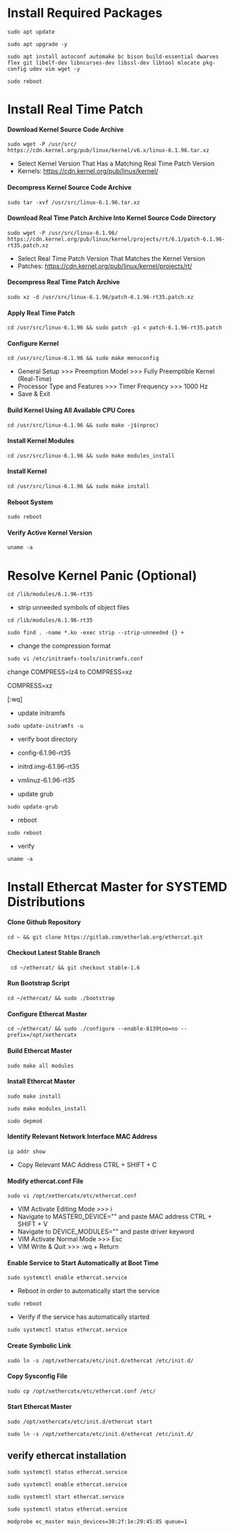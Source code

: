# Install Required Packages
```console
sudo apt update
```
```console
sudo apt upgrade -y
```
```console
sudo apt install autoconf automake bc bison build-essential dwarves flex git libelf-dev libncurses-dev libssl-dev libtool mlocate pkg-config udev vim wget -y
```
```console
sudo reboot
```

# Install Real Time Patch

#### Download Kernel Source Code Archive
```console
sudo wget -P /usr/src/ https://cdn.kernel.org/pub/linux/kernel/v6.x/linux-6.1.96.tar.xz
```
* Select Kernel Version That Has a Matching Real Time Patch Version
* Kernels: https://cdn.kernel.org/pub/linux/kernel/

#### Decompress Kernel Source Code Archive
```console
sudo tar -xvf /usr/src/linux-6.1.96.tar.xz
```

#### Download Real Time Patch Archive Into Kernel Source Code Directory
```console
sudo wget -P /usr/src/linux-6.1.96/ https://cdn.kernel.org/pub/linux/kernel/projects/rt/6.1/patch-6.1.96-rt35.patch.xz
```
* Select Real Time Patch Version That Matches the Kernel Version
* Patches: https://cdn.kernel.org/pub/linux/kernel/projects/rt/

#### Decompress Real Time Patch Archive
```console
sudo xz -d /usr/src/linux-6.1.96/patch-6.1.96-rt35.patch.xz
```

#### Apply Real Time Patch
```console
cd /usr/src/linux-6.1.96 && sudo patch -p1 < patch-6.1.96-rt35.patch
```
#### Configure Kernel
```console
cd /usr/src/linux-6.1.96 && sudo make menuconfig
```
* General Setup >>> Preemption Model >>> Fully Preemptible Kernel (Real-Time)
* Processor Type and Features >>> Timer Frequency >>> 1000 Hz
* Save & Exit

#### Build Kernel Using All Available CPU Cores
```console
cd /usr/src/linux-6.1.96 && sudo make -j$(nproc)
```

#### Install Kernel Modules
```console
cd /usr/src/linux-6.1.96 && sudo make modules_install
```

#### Install Kernel
```console
cd /usr/src/linux-6.1.96 && sudo make install
```

#### Reboot System
```console
sudo reboot
```

#### Verify Active Kernel Version
```console
uname -a
```

# Resolve Kernel Panic (Optional)

```console
cd /lib/modules/6.1.96-rt35
```
* strip unneeded symbols of object files
```console
cd /lib/modules/6.1.96-rt35
```
```console
sudo find . -name *.ko -exec strip --strip-unneeded {} +
```
* change the compression format
```console
sudo vi /etc/initramfs-tools/initramfs.conf
```

change COMPRESS=lz4 to COMPRESS=xz

COMPRESS=xz 

[:wq]

* update initramfs

```console
sudo update-initramfs -u
```

* verify boot directory
* config-6.1.96-rt35
* initrd.img-6.1.96-rt35
* vmlinuz-6.1.96-rt35

* update grub

```console
sudo update-grub
```

* reboot

```console
sudo reboot
```

* verify

```console
uname -a
```















# Install Ethercat Master for SYSTEMD Distributions

#### Clone Github Repository
```console
cd ~ && git clone https://gitlab.com/etherlab.org/ethercat.git
```

#### Checkout Latest Stable Branch
```console
 cd ~/ethercat/ && git checkout stable-1.6
```

#### Run Bootstrap Script
```console
cd ~/ethercat/ && sudo ./bootstrap
```

#### Configure Ethercat Master
```console
cd ~/ethercat/ && sudo ./configure --enable-8139too=no --prefix=/opt/xethercatx
```

#### Build Ethercat Master
```console
sudo make all modules
```

#### Install Ethercat Master
```console
sudo make install
```
```console
sudo make modules_install
```
```console
sudo depmod
```
#### Identify Relevant Network Interface MAC Address

```console
ip addr show
```
* Copy Relevant MAC Address CTRL + SHIFT + C

#### Modify ethercat.conf File
```console
sudo vi /opt/xethercatx/etc/ethercat.conf
```
* VIM Activate Editing Mode >>> i
* Navigate to MASTER0_DEVICE="" and paste MAC address CTRL + SHIFT + V
* Navigate to DEVICE_MODULES="" and paste driver keyword
* VIM Activate Normal Mode >>> Esc
* VIM Write & Quit >>> :wq + Return

#### Enable Service to Start Automatically at Boot Time
```console
sudo systemctl enable ethercat.service
```
* Reboot in order to automatically start the service
```console
sudo reboot
```
* Verify if the service has automatically started
```console
sudo systemctl status ethercat.service
```



#### Create Symbolic Link
```console
sudo ln -s /opt/xethercatx/etc/init.d/ethercat /etc/init.d/
```

#### Copy Sysconfig File
```console
sudo cp /opt/xethercatx/etc/ethercat.conf /etc/
```

#### Start Ethercat Master

```console
sudo /opt/xethercatx/etc/init.d/ethercat start
```
```console
sudo ln -s /opt/xethercatx/etc/init.d/ethercat /etc/init.d/
```

## verify ethercat installation

```console
sudo systemctl status ethercat.service
```

```console
sudo systemctl enable ethercat.service
```

```console
sudo systemctl start ethercat.service
```

```console
sudo systemctl status ethercat.service
```

```console
modprobe ec_master main_devices=30:2f:1e:29:45:85 queue=1
```

